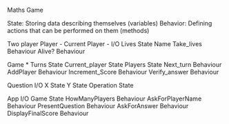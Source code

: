 Maths Game

State: Storing data describing themselves (variables)
Behavior: Defining actions that can be performed on them (methods)


  Two player
Player - Current Player - I/O
    Lives             State
	 Name
    Take_lives        Behaviour
    Alive?            Behaviour

Game *
    Turns             State
    Current_player    State
    Players           State
    Next_turn         Behaviour
    AddPlayer         Behaviour
    Increment_Score   Behaviour
    Verify_answer     Behaviour
    
Question I/O
    X                 State
    Y                 State
    Operation         State



App I/O
    Game              State
    HowManyPlayers    Behaviour
    AskForPlayerName  Behaviour
    PresentQuestion   Behaviour
    AskForAnswer      Behaviour
    DisplayFinalScore Behaviour